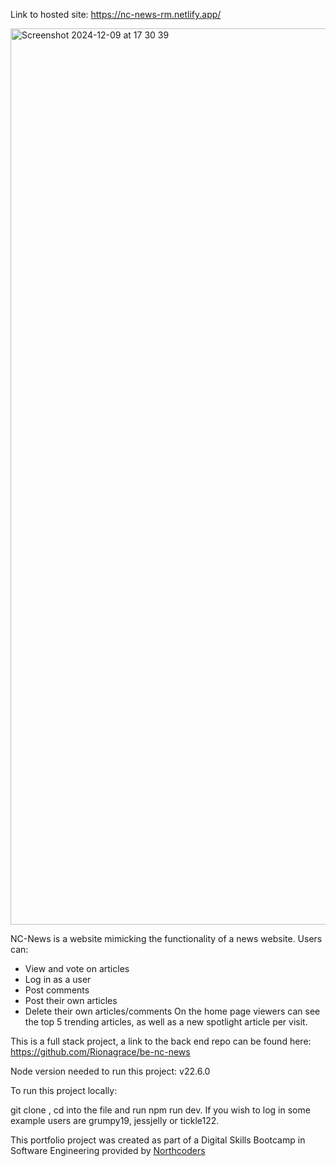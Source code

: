 Link to hosted site: https://nc-news-rm.netlify.app/

<img width="1434" alt="Screenshot 2024-12-09 at 17 30 39" src="https://github.com/user-attachments/assets/e5742095-5820-4b4e-8508-6fd5e829763e">


NC-News is a website mimicking the functionality of a news website. 
Users can:
* View and vote on articles
* Log in as a user
* Post comments
* Post their own articles
* Delete their own articles/comments 
On the home page viewers can see the top 5 trending articles, as well as a new spotlight article per visit. 

This is a full stack project, a link to the back end repo can be found here: https://github.com/Rionagrace/be-nc-news

Node version needed to run this project: v22.6.0

To run this project locally:

git clone <repo-url>, cd into the file and run npm run dev. If you wish to log in some example users are grumpy19, jessjelly or tickle122.




This portfolio project was created as part of a Digital Skills Bootcamp in Software Engineering provided by [Northcoders](https://northcoders.com/)
